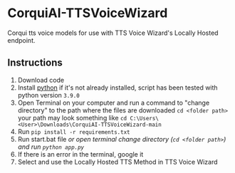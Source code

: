 # CorquiAI-TTSVoiceWizard
Corqui tts voice models for use with TTS Voice Wizard's Locally Hosted endpoint.

## Instructions
1. Download code
2. Install [python](https://www.python.org/downloads/) if it's not already installed, script has been tested with python version `3.9.0`
3. Open Terminal on your computer and run a command to "change directory" to the path where the files are downloaded `cd <folder path>` your path may look something like `cd C:\Users\<User>\Downloads\CorquiAI-TTSVoiceWizard-main`
4. Run `pip install -r requirements.txt`
4. Run start.bat file *or open terminal change directory (`cd <folder path>`) and run `python app.py`*
5. If there is an error in the terminal, google it
6. Select and use the Locally Hosted TTS Method in TTS Voice Wizard
